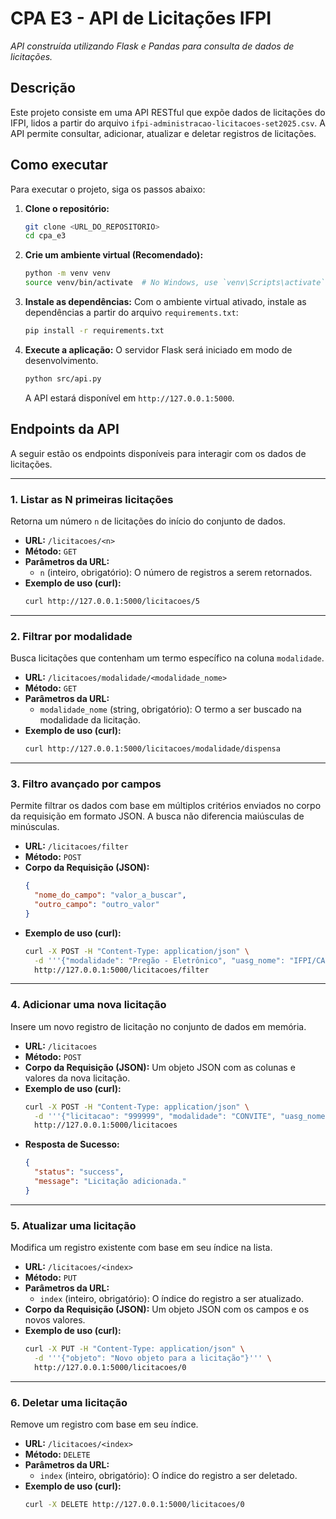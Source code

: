 # CPA E3 - API de Licitações IFPI

_API construída utilizando Flask e Pandas para consulta de dados de licitações._

## Descrição

Este projeto consiste em uma API RESTful que expõe dados de licitações do IFPI, lidos a partir do arquivo `ifpi-administracao-licitacoes-set2025.csv`. A API permite consultar, adicionar, atualizar e deletar registros de licitações.

## Como executar

Para executar o projeto, siga os passos abaixo:

1.  **Clone o repositório:**
    ```bash
    git clone <URL_DO_REPOSITORIO>
    cd cpa_e3
    ```

2.  **Crie um ambiente virtual (Recomendado):**
    ```bash
    python -m venv venv
    source venv/bin/activate  # No Windows, use `venv\Scripts\activate`
    ```

3.  **Instale as dependências:**
    Com o ambiente virtual ativado, instale as dependências a partir do arquivo `requirements.txt`:
    ```bash
    pip install -r requirements.txt
    ```

4.  **Execute a aplicação:**
    O servidor Flask será iniciado em modo de desenvolvimento.
    ```bash
    python src/api.py
    ```

    A API estará disponível em `http://127.0.0.1:5000`.

## Endpoints da API

A seguir estão os endpoints disponíveis para interagir com os dados de licitações.

---


### 1. Listar as N primeiras licitações

Retorna um número `n` de licitações do início do conjunto de dados.

-   **URL:** `/licitacoes/<n>`
-   **Método:** `GET`
-   **Parâmetros da URL:**
    -   `n` (inteiro, obrigatório): O número de registros a serem retornados.
-   **Exemplo de uso (curl):**
    ```bash
    curl http://127.0.0.1:5000/licitacoes/5
    ```

---


### 2. Filtrar por modalidade

Busca licitações que contenham um termo específico na coluna `modalidade`.

-   **URL:** `/licitacoes/modalidade/<modalidade_nome>`
-   **Método:** `GET`
-   **Parâmetros da URL:**
    -   `modalidade_nome` (string, obrigatório): O termo a ser buscado na modalidade da licitação.
-   **Exemplo de uso (curl):**
    ```bash
    curl http://127.0.0.1:5000/licitacoes/modalidade/dispensa
    ```

---


### 3. Filtro avançado por campos

Permite filtrar os dados com base em múltiplos critérios enviados no corpo da requisição em formato JSON. A busca não diferencia maiúsculas de minúsculas.

-   **URL:** `/licitacoes/filter`
-   **Método:** `POST`
-   **Corpo da Requisição (JSON):**
    ```json
    {
      "nome_do_campo": "valor_a_buscar",
      "outro_campo": "outro_valor"
    }
    ```
-   **Exemplo de uso (curl):**
    ```bash
    curl -X POST -H "Content-Type: application/json" \
      -d '''{"modalidade": "Pregão - Eletrônico", "uasg_nome": "IFPI/CAMPUS PARNAIBA"}''' \
      http://127.0.0.1:5000/licitacoes/filter
    ```

---


### 4. Adicionar uma nova licitação

Insere um novo registro de licitação no conjunto de dados em memória.

-   **URL:** `/licitacoes`
-   **Método:** `POST`
-   **Corpo da Requisição (JSON):**
    Um objeto JSON com as colunas e valores da nova licitação.
-   **Exemplo de uso (curl):**
    ```bash
    curl -X POST -H "Content-Type: application/json" \
      -d '''{"licitacao": "999999", "modalidade": "CONVITE", "uasg_nome": "IFPI/REITORIA"}''' \
      http://127.0.0.1:5000/licitacoes
    ```
-   **Resposta de Sucesso:**
    ```json
    {
      "status": "success",
      "message": "Licitação adicionada."
    }
    ```

---


### 5. Atualizar uma licitação

Modifica um registro existente com base em seu índice na lista.

-   **URL:** `/licitacoes/<index>`
-   **Método:** `PUT`
-   **Parâmetros da URL:**
    -   `index` (inteiro, obrigatório): O índice do registro a ser atualizado.
-   **Corpo da Requisição (JSON):**
    Um objeto JSON com os campos e os novos valores.
-   **Exemplo de uso (curl):**
    ```bash
    curl -X PUT -H "Content-Type: application/json" \
      -d '''{"objeto": "Novo objeto para a licitação"}''' \
      http://127.0.0.1:5000/licitacoes/0
    ```

---


### 6. Deletar uma licitação

Remove um registro com base em seu índice.

-   **URL:** `/licitacoes/<index>`
-   **Método:** `DELETE`
-   **Parâmetros da URL:**
    -   `index` (inteiro, obrigatório): O índice do registro a ser deletado.
-   **Exemplo de uso (curl):**
    ```bash
    curl -X DELETE http://127.0.0.1:5000/licitacoes/0
    ```